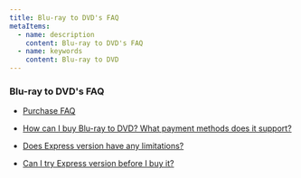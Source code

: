 ```yaml
---
title: Blu-ray to DVD's FAQ
metaItems:
  - name: description
    content: Blu-ray to DVD's FAQ
  - name: keywords
    content: Blu-ray to DVD
---
```


### Blu-ray to DVD's FAQ

* [Purchase FAQ](/blu-ray-to-dvd/purchase-faq/)

* [How can I buy Blu-ray to DVD? What payment methods does it support?](/blu-ray-to-dvd/how-to-buy/)
* [Does Express version have any limitations?](/blu-ray-to-dvd/limitation-of-express/)
* [Can I try Express version before I buy it?](/blu-ray-to-dvd/try-before-buy/)